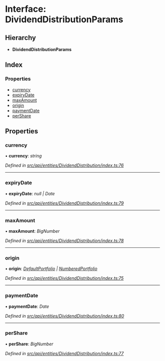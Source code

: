 # Interface: DividendDistributionParams

## Hierarchy

* **DividendDistributionParams**

## Index

### Properties

* [currency](dividenddistributionparams.md#currency)
* [expiryDate](dividenddistributionparams.md#expirydate)
* [maxAmount](dividenddistributionparams.md#maxamount)
* [origin](dividenddistributionparams.md#origin)
* [paymentDate](dividenddistributionparams.md#paymentdate)
* [perShare](dividenddistributionparams.md#pershare)

## Properties

###  currency

• **currency**: *string*

*Defined in [src/api/entities/DividendDistribution/index.ts:76](https://github.com/PolymathNetwork/polymesh-sdk/blob/cfab557b/src/api/entities/DividendDistribution/index.ts#L76)*

___

###  expiryDate

• **expiryDate**: *null | Date*

*Defined in [src/api/entities/DividendDistribution/index.ts:79](https://github.com/PolymathNetwork/polymesh-sdk/blob/cfab557b/src/api/entities/DividendDistribution/index.ts#L79)*

___

###  maxAmount

• **maxAmount**: *BigNumber*

*Defined in [src/api/entities/DividendDistribution/index.ts:78](https://github.com/PolymathNetwork/polymesh-sdk/blob/cfab557b/src/api/entities/DividendDistribution/index.ts#L78)*

___

###  origin

• **origin**: *[DefaultPortfolio](../classes/defaultportfolio.md) | [NumberedPortfolio](../classes/numberedportfolio.md)*

*Defined in [src/api/entities/DividendDistribution/index.ts:75](https://github.com/PolymathNetwork/polymesh-sdk/blob/cfab557b/src/api/entities/DividendDistribution/index.ts#L75)*

___

###  paymentDate

• **paymentDate**: *Date*

*Defined in [src/api/entities/DividendDistribution/index.ts:80](https://github.com/PolymathNetwork/polymesh-sdk/blob/cfab557b/src/api/entities/DividendDistribution/index.ts#L80)*

___

###  perShare

• **perShare**: *BigNumber*

*Defined in [src/api/entities/DividendDistribution/index.ts:77](https://github.com/PolymathNetwork/polymesh-sdk/blob/cfab557b/src/api/entities/DividendDistribution/index.ts#L77)*
